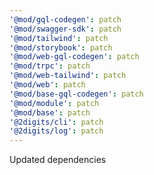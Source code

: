 ```yaml
---
'@mod/gql-codegen': patch
'@mod/swagger-sdk': patch
'@mod/tailwind': patch
'@mod/storybook': patch
'@mod/web-gql-codegen': patch
'@mod/trpc': patch
'@mod/web-tailwind': patch
'@mod/web': patch
'@mod/base-gql-codegen': patch
'@mod/module': patch
'@mod/base': patch
'@2digits/cli': patch
'@2digits/log': patch
---
```


Updated dependencies
